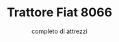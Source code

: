 ---
title: Trattore Fiat 8066
subtitle: completo di attrezzi
product_code: FIAT8066-01
layout: vendita
image: "/assets/FIAT8066-01/hero.jpg"
price: € 25000
---